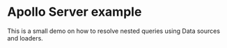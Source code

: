 # Apollo Server example

This is a small demo on how to resolve nested queries using Data sources and loaders.
